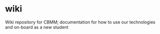 # wiki
Wiki repository for CBMM; documentation for how to use our technologies and on-board as a new student
